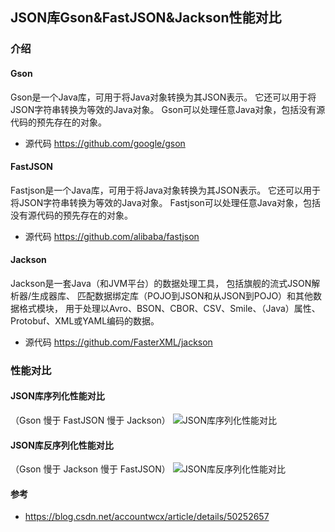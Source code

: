 JSON库Gson&FastJSON&Jackson性能对比
-----------------------------------
### 介绍
#### Gson
Gson是一个Java库，可用于将Java对象转换为其JSON表示。
它还可以用于将JSON字符串转换为等效的Java对象。
Gson可以处理任意Java对象，包括没有源代码的预先存在的对象。
 - 源代码 https://github.com/google/gson

#### FastJSON
Fastjson是一个Java库，可用于将Java对象转换为其JSON表示。
它还可以用于将JSON字符串转换为等效的Java对象。
Fastjson可以处理任意Java对象，包括没有源代码的预先存在的对象。
 - 源代码 https://github.com/alibaba/fastjson

#### Jackson
Jackson是一套Java（和JVM平台）的数据处理工具，
包括旗舰的流式JSON解析器/生成器库、
匹配数据绑定库（POJO到JSON和从JSON到POJO）和其他数据格式模块，
用于处理以Avro、BSON、CBOR、CSV、Smile、（Java）属性、Protobuf、XML或YAML编码的数据。
 - 源代码 https://github.com/FasterXML/jackson

### 性能对比
#### JSON库序列化性能对比
   （Gson 慢于 FastJSON 慢于 Jackson）
![JSON库序列化性能对比](https://images.gitee.com/uploads/images/2020/0618/190559_5b5ac7f1_536895.png "JSON库序列化性能对比图.png")

#### JSON库反序列化性能对比
   （Gson 慢于 Jackson 慢于 FastJSON）
![JSON库反序列化性能对比](https://images.gitee.com/uploads/images/2020/0618/190636_bd30528c_536895.png "JSON库反序列化性能对比图.png")

#### 参考
 - https://blog.csdn.net/accountwcx/article/details/50252657
